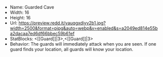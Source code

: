 * Name: Guarded Cave
* Width: 16
* Height: 16
* Url: https://preview.redd.it/vauqgxdiyv2b1.jpg?width=2500&format=pjpg&auto=webp&v=enabled&s=a2049ed814e55ba2dacaa7ed6df66bbec59b61ef
* StatBlocks:  <[[Guard]]|3>,<[[Guard]]|3>
* Behavior: The guards will immediately attack when you are seen. If one guard finds your location, all guards will know your location.